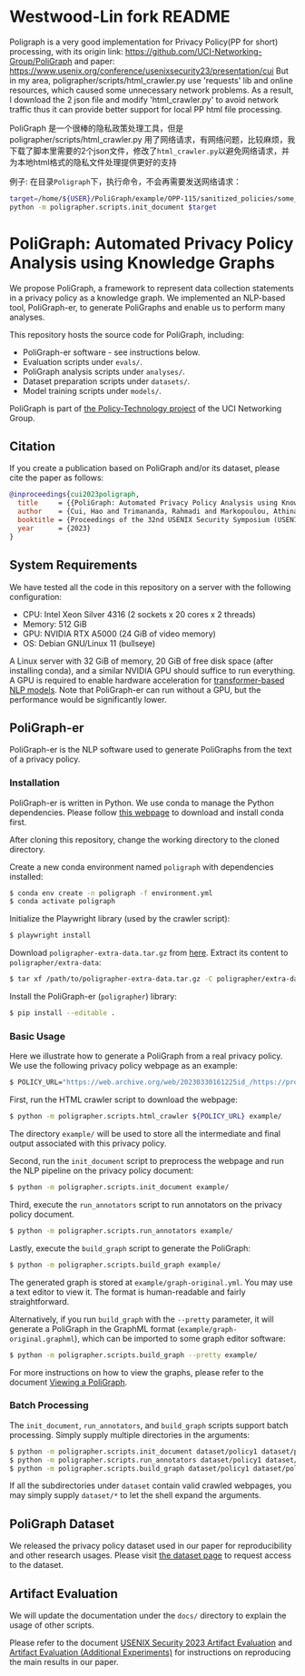 # Westwood-Lin fork README
Poligraph is a very good implementation for Privacy Policy(PP for short) processing, with its origin link: https://github.com/UCI-Networking-Group/PoliGraph and paper: https://www.usenix.org/conference/usenixsecurity23/presentation/cui
But in my area, poligrapher/scripts/html_crawler.py use 'requests' lib and online resources, which caused some unnecessary network problems.
As a result, I download the 2 json file and modify 'html_crawler.py' to avoid network traffic thus it can provide better support for local PP html file processing.

PoliGraph 是一个很棒的隐私政策处理工具，但是 poligrapher/scripts/html_crawler.py 用了网络请求，有网络问题，比较麻烦，我下载了脚本里需要的2个json文件，修改了`html_crawler.py`以避免网络请求，并为本地html格式的隐私文件处理提供更好的支持

例子:
在目录`Poligraph`下，执行命令，不会再需要发送网络请求：
```bash
target=/home/${USER}/PoliGraph/example/OPP-115/sanitized_policies/some_file.html
python -m poligrapher.scripts.init_document $target
```

# PoliGraph: Automated Privacy Policy Analysis using Knowledge Graphs

We propose PoliGraph, a framework to represent data collection statements in a privacy policy as a knowledge graph. We implemented an NLP-based tool, PoliGraph-er, to generate PoliGraphs and enable us to perform many analyses.

This repository hosts the source code for PoliGraph, including:

- PoliGraph-er software - see instructions below.
- Evaluation scripts under `evals/`.
- PoliGraph analysis scripts under `analyses/`.
- Dataset preparation scripts under `datasets/`.
- Model training scripts under `models/`.

PoliGraph is part of [the Policy-Technology project](https://athinagroup.eng.uci.edu/projects/auditing-and-policy-analysis/) of the UCI Networking Group.

## Citation

If you create a publication based on PoliGraph and/or its dataset, please cite the paper as follows:

```bibtex
@inproceedings{cui2023poligraph,
  title     = {{PoliGraph: Automated Privacy Policy Analysis using Knowledge Graphs}},
  author    = {Cui, Hao and Trimananda, Rahmadi and Markopoulou, Athina and Jordan, Scott},
  booktitle = {Proceedings of the 32nd USENIX Security Symposium (USENIX Security 23)},
  year      = {2023}
}
```

## System Requirements

We have tested all the code in this repository on a server with the following configuration:
- CPU: Intel Xeon Silver 4316 (2 sockets x 20 cores x 2 threads)
- Memory: 512 GiB
- GPU: NVIDIA RTX A5000 (24 GiB of video memory)
- OS: Debian GNU/Linux 11 (bullseye)

A Linux server with 32 GiB of memory, 20 GiB of free disk space (after installing conda), and a similar NVIDIA GPU should suffice to run everything. A GPU is required to enable hardware acceleration for [transformer-based NLP models](https://spacy.io/usage/embeddings-transformers). Note that PoliGraph-er can run without a GPU, but the performance would be significantly lower.

## PoliGraph-er

PoliGraph-er is the NLP software used to generate PoliGraphs from the text of a privacy policy.

### Installation

PoliGraph-er is written in Python. We use conda to manage the Python dependencies. Please follow [this webpage](https://conda.io/projects/conda/en/latest/user-guide/install/linux.html) to download and install conda first.

After cloning this repository, change the working directory to the cloned directory.

Create a new conda environment named `poligraph` with dependencies installed:

```sh
$ conda env create -n poligraph -f environment.yml
$ conda activate poligraph
```

Initialize the Playwright library (used by the crawler script):

```sh
$ playwright install
```

Download `poligrapher-extra-data.tar.gz` from [here](https://drive.google.com/file/d/1qHifRx93EfTkg2x1e2W_lgQAgk7HcXhP/view?usp=sharing). Extract its content to `poligrapher/extra-data`:

```sh
$ tar xf /path/to/poligrapher-extra-data.tar.gz -C poligrapher/extra-data
```

Install the PoliGraph-er (`poligrapher`) library:

```sh
$ pip install --editable .
```

### Basic Usage

Here we illustrate how to generate a PoliGraph from a real privacy policy. We use the following privacy policy webpage as an example:

```sh
$ POLICY_URL="https://web.archive.org/web/20230330161225id_/https://proteygames.github.io/"
```

First, run the HTML crawler script to download the webpage:

```sh
$ python -m poligrapher.scripts.html_crawler ${POLICY_URL} example/
```

The directory `example/` will be used to store all the intermediate and final output associated with this privacy policy.

Second, run the `init_document` script to preprocess the webpage and run the NLP pipeline on the privacy policy document:

```sh
$ python -m poligrapher.scripts.init_document example/
```

Third, execute the `run_annotators` script to run annotators on the privacy policy document.

```sh
$ python -m poligrapher.scripts.run_annotators example/
```

Lastly, execute the `build_graph` script to generate the PoliGraph:

```sh
$ python -m poligrapher.scripts.build_graph example/
```

The generated graph is stored at `example/graph-original.yml`. You may use a text editor to view it. The format is human-readable and fairly straightforward.

Alternatively, if you run `build_graph` with the `--pretty` parameter, it will generate a PoliGraph in the GraphML format (`example/graph-original.graphml`), which can be imported to some graph editor software:

```sh
$ python -m poligrapher.scripts.build_graph --pretty example/
```

For more instructions on how to view the graphs, please refer to the document [Viewing a PoliGraph](./docs/view-poligraph.md).

### Batch Processing

The `init_document`, `run_annotators`, and `build_graph` scripts support batch processing. Simply supply multiple directories in the arguments:

```sh
$ python -m poligrapher.scripts.init_document dataset/policy1 dataset/policy2 dataset/policy3
$ python -m poligrapher.scripts.run_annotators dataset/policy1 dataset/policy2 dataset/policy3
$ python -m poligrapher.scripts.build_graph dataset/policy1 dataset/policy2 dataset/policy3
```

If all the subdirectories under `dataset` contain valid crawled webpages, you may simply supply `dataset/*` to let the shell expand the arguments.

## PoliGraph Dataset

We released the privacy policy dataset used in our paper for reproducibility and other research usages. Please visit [the dataset page](https://athinagroup.eng.uci.edu/projects/auditing-and-policy-analysis/poligraph-dataset/) to request access to the dataset.

## Artifact Evaluation

We will update the documentation under the `docs/` directory to explain the usage of other scripts.

Please refer to the document [USENIX Security 2023 Artifact Evaluation](./docs/usenix-artifact-evaluation.md) and [Artifact Evaluation (Additional Experiments)](./docs/usenix-artifact-evaluation-additional.md) for instructions on reproducing the main results in our paper.
